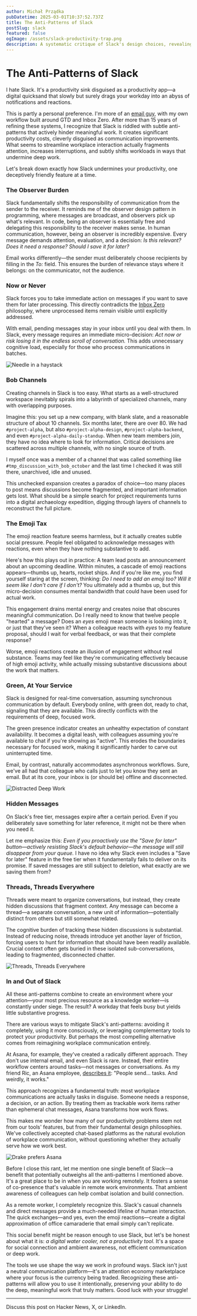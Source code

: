 ```yaml
---
author: Michał Prządka
pubDatetime: 2025-03-01T10:37:52.737Z
title: The Anti-Patterns of Slack
postSlug: slack
featured: false
ogImage: /assets/slack-productivity-trap.png
description: A systematic critique of Slack's design choices, revealing how its features fragment focus and productivity—and exploring smarter ways to communicate at work.
---
```


# The Anti-Patterns of Slack

I hate Slack. It's a productivity sink disguised as a productivity app—a digital quicksand that slowly but surely drags your workday into an abyss of notifications and reactions.

This is partly a personal preference. I'm more of an [email guy](https://www.linkedin.com/pulse/how-become-outlook-ninja-5-easy-steps-michal-przadka/?trackingId=SrcLmfbbTuqijgE8vkaqlA%3D%3D), with my own workflow built around GTD and Inbox Zero. After more than 15 years of refining these systems, I recognize that Slack is riddled with subtle anti-patterns that actively hinder meaningful work. It creates significant productivity costs, cleverly disguised as communication improvements. What seems to streamline workplace interaction actually fragments attention, increases interruptions, and subtly shifts workloads in ways that undermine deep work.

Let's break down exactly how Slack undermines your productivity, one deceptively friendly feature at a time.

### The Observer Burden

Slack fundamentally shifts the responsibility of communication from the sender to the receiver. It reminds me of the observer design pattern in programming, where messages are broadcast, and observers pick up what's relevant. In code, being an observer is essentially free and delegating this responsibility to the receiver makes sense. In human communication, however, being an observer is incredibly expensive. Every message demands attention, evaluation, and a decision: *Is this relevant? Does it need a response? Should I save it for later?* 

Email works differently—the sender must deliberately choose recipients by filling in the *To:* field. This ensures the burden of relevance stays where it belongs: on the communicator, not the audience.

### Now or Never

Slack forces you to take immediate action on messages if you want to save them for later processing. This directly contradicts the [Inbox Zero](https://www.youtube.com/watch?v=z9UjeTMb3Yk) philosophy, where unprocessed items remain visible until explicitly addressed.

With email, pending messages stay in your inbox until you deal with them. In Slack, every message requires an immediate micro-decision: *Act now or risk losing it in the endless scroll of conversation.* This adds unnecessary cognitive load, especially for those who process communications in batches.

![Needle in a haystack](/assets/slack_math_lady.png)

### Bob Channels

Creating channels in Slack is too easy. What starts as a well-structured workspace inevitably spirals into a labyrinth of specialized channels, many with overlapping purposes.

Imagine this: you set up a new company, with blank slate, and a reasonable structure of about 10 channels. Six months later, there are over 80. We had `#project-alpha`, but also `#project-alpha-design`, `#project-alpha-backend`, and even `#project-alpha-daily-standup`. When new team members join, they have no idea where to look for information. Critical decisions are scattered across multiple channels, with no single source of truth.

I myself once was a member of a channel that was called something like `#tmp_discussion_with_bob_october` and the last time I checked it was still there, unarchived, idle and unused.

This unchecked expansion creates a paradox of choice—too many places to post means discussions become fragmented, and important information gets lost. What should be a simple search for project requirements turns into a digital archaeology expedition, digging through layers of channels to reconstruct the full picture.

### The Emoji Tax

The emoji reaction feature seems harmless, but it actually creates subtle social pressure. People feel obligated to acknowledge messages with reactions, even when they have nothing substantive to add.

Here's how this plays out in practice: A team lead posts an announcement about an upcoming deadline. Within minutes, a cascade of emoji reactions appears—thumbs up, hearts, rocket ships. And if you're like me, you find yourself staring at the screen, thinking: *Do I need to add an emoji too? Will it seem like I don't care if I don't?* You ultimately add a thumbs up, but this micro-decision consumes mental bandwidth that could have been used for actual work.

This engagement drains mental energy and creates noise that obscures meaningful communication. Do I really need to know that twelve people "hearted" a message? Does an *eyes* emoji mean someone is looking into it, or just that they've seen it? When a colleague reacts with *eyes* to my feature proposal, should I wait for verbal feedback, or was that their complete response?

Worse, emoji reactions create an illusion of engagement without real substance. Teams may feel like they're communicating effectively because of high emoji activity, while actually missing substantive discussions about the work that matters.

### Green, At Your Service

Slack is designed for real-time conversation, assuming synchronous communication by default. Everybody online, with green dot, ready to chat, signaling that they are available. This directly conflicts with the requirements of deep, focused work.

The green presence indicator creates an unhealthy expectation of constant availability. It becomes a digital leash, with colleagues assuming you're available to chat if you're showing as "active". This erodes the boundaries necessary for focused work, making it significantly harder to carve out uninterrupted time.

Email, by contrast, naturally accommodates asynchronous workflows. Sure, we've all had that colleague who calls just to let you know they sent an email. But at its core, your inbox is (or should be) offline and disconnected.

![Distracted Deep Work](/assets/slack_distracted_bf.png)

### Hidden Messages

On Slack's free tier, messages expire after a certain period. Even if you deliberately save something for later reference, it might not be there when you need it.  

Let me emphasize this: *Even if you proactively use the "Save for later" button—actively resisting Slack's default behavior—the message will still disappear from your queue.* I have no idea why Slack even includes a "Save for later" feature in the free tier when it fundamentally fails to deliver on its promise. If saved messages are still subject to deletion, what exactly are we saving them from?

### Threads, Threads Everywhere

Threads were meant to organize conversations, but instead, they create hidden discussions that fragment context. Any message can become a thread—a separate conversation, a new unit of information—potentially distinct from others but still somewhat related.  

The cognitive burden of tracking these hidden discussions is substantial. Instead of reducing noise, threads introduce yet another layer of friction, forcing users to hunt for information that should have been readily available. Crucial context often gets buried in these isolated sub-conversations, leading to fragmented, disconnected chatter. 

![Threads, Threads Everywhere](/assets/slack_toy_story.png)

### In and Out of Slack

All these anti-patterns combine to create an environment where your attention—your most precious resource as a knowledge worker—is constantly under siege. The result? A workday that feels busy but yields little substantive progress.

There are various ways to mitigate Slack's anti-patterns: avoiding it completely, using it more consciously, or leveraging complementary tools to protect your productivity. But perhaps the most compelling alternative comes from reimagining workplace communication entirely.

At Asana, for example, they've created a radically different approach. They don't use internal email, and even Slack is rare. Instead, their entire workflow centers around tasks—not messages or conversations. As my friend Ric, an Asana employee, [describes it](https://www.linkedin.com/posts/szopa_since-i-joined-asana-i-havent-received-activity-7300058208579022848-f0Vj): "People send... tasks. And weirdly, it works."

This approach recognizes a fundamental truth: most workplace communications are actually tasks in disguise. Someone needs a response, a decision, or an action. By treating them as trackable work items rather than ephemeral chat messages, Asana transforms how work flows.

This makes me wonder how many of our productivity problems stem not from our tools' features, but from their fundamental design philosophies. We've collectively accepted chat-based platforms as the natural evolution of workplace communication, without questioning whether they actually serve how we work best.

![Drake prefers Asana](/assets/slack_drake_asana.png)

Before I close this rant, let me mention one single benefit of Slack—a benefit that potentially outweighs all the anti-patterns I mentioned above. It's a great place to be in when you are working remotely. It fosters a sense of co-presence that's valuable in remote work environments. That ambient awareness of colleagues can help combat isolation and build connection.

As a remote worker, I completely recognize this. Slack's casual channels and direct messages provide a much-needed lifeline of human interaction. The quick exchanges—and yes, even the emoji reactions—create a digital approximation of office camaraderie that email simply can't replicate.  

This social benefit might be reason enough to use Slack, but let's be honest about what it is: *a digital water cooler, not a productivity tool.* It's a space for social connection and ambient awareness, not efficient communication or deep work.  

The tools we use shape the way we work in profound ways. Slack isn't just a neutral communication platform—it's an attention economy marketplace where your focus is the currency being traded. Recognizing these anti-patterns will allow you to use it intentionally, preserving your ability to do the deep, meaningful work that truly matters. Good luck with your struggle!

---

Discuss this post on Hacker News, X, or LinkedIn.